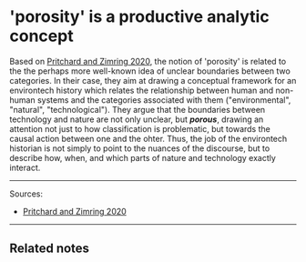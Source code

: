 # 'porosity' is a productive analytic concept


Based on [Pritchard and Zimring 2020](Pritchard%20and%20Zimring%202020.md), the notion of 'porosity' is related to the the perhaps more well-known idea of unclear boundaries between two categories. In their case, they aim at drawing a conceptual framework for an environtech history which relates the relationship between human and non-human systems and the categories associated with them ("environmental", "natural", "technological"). They argue that the boundaries between technology and nature are not only unclear, but ***porous***, drawing an attention not just to how classification is problematic, but towards the causal action between one and the ohter. Thus, the job of the environtech historian is not simply to point to the nuances of the discourse, but to describe how, when, and which parts of nature and technology exactly interact. 

---

Sources: 
- [Pritchard and Zimring 2020](Pritchard%20and%20Zimring%202020.md)

---

Related notes
- 

